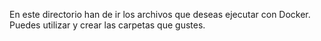 En este directorio han de ir los archivos que deseas ejecutar con Docker. Puedes utilizar y crear las carpetas que gustes.

